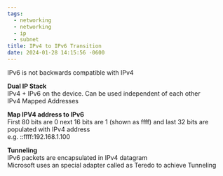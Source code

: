 ```yaml
---
tags:
  - networking
  - networking
  - ip
  - subnet
title: IPv4 to IPv6 Transition
date: 2024-01-28 14:15:56 -0600
---
```


IPv6 is not backwards compatible with IPv4

**Dual IP Stack**  
IPv4 + IPv6 on the device. Can be used independent of each other  
IPv4 Mapped Addresses

**Map IPV4 address to IPv6**  
First 80 bits are 0 next 16 bits are 1 (shown as ffff) and last 32 bits are populated with IPv4 address  
e.g. ::ffff:192.168.1.100

**Tunneling**  
IPv6 packets are encapsulated in IPv4 datagram  
Microsoft uses an special adapter called as Teredo to achieve Tunneling
